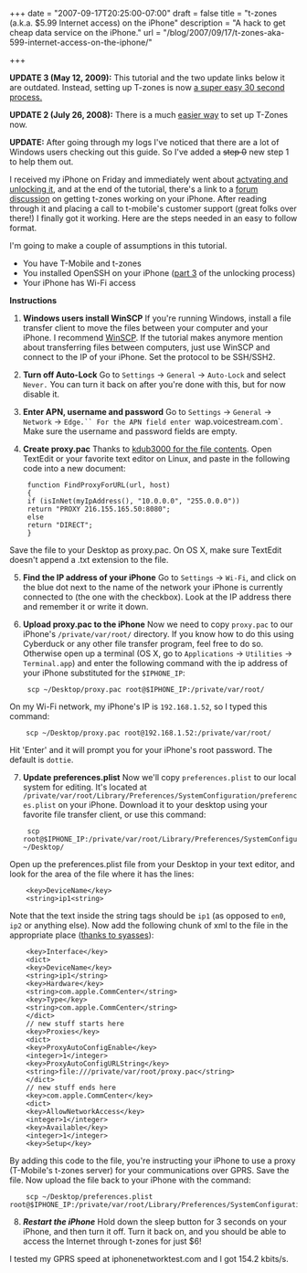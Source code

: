 +++
date = "2007-09-17T20:25:00-07:00"
draft = false
title = "t-zones (a.k.a. $5.99 Internet access) on the iPhone"
description = "A hack to get cheap data service on the iPhone."
url = "/blog/2007/09/17/t-zones-aka-599-internet-access-on-the-iphone/"

+++

**UPDATE 3 (May 12, 2009):** This tutorial and the two update links below it are outdated. Instead, setting up T-zones is now [a super easy 30 second process.](../11)

**UPDATE 2 (July 26, 2008):** There is a much [easier way](../5) to set up T-Zones now.

**UPDATE:** After going through my logs I've noticed that there are a lot of Windows users checking out this guide. So I've added a ~~step 0~~ new step 1 to help them out.

I received my iPhone on Friday and immediately went about [actvating and unlocking it](http://modmyiphone.com/wiki/index.php/IPhone_unlock_OS_X_Part_1), and at the end of the tutorial, there's a link to a [forum discussion](http://www.hackint0sh.org/forum/showthread.php?t=6365) on getting t-zones working on your iPhone. After reading through it and placing a call to t-mobile's customer support (great folks over there!) I finally got it working. Here are the steps needed in an easy to follow format.

I'm going to make a couple of assumptions in this tutorial.

* You have T-Mobile and t-zones
* You installed OpenSSH on your iPhone ([part 3](http://modmyiphone.com/wiki/index.php/IPhone_unlock_OS_X_Part_3) of the unlocking process)
* Your iPhone has Wi-Fi access

**Instructions**

1. **Windows users install WinSCP** If you're running Windows, install a file transfer client to move the files between your computer and your iPhone. I recommend [WinSCP](http://www.winscp.net/). If the tutorial makes anymore mention about transferring files between computers, just use WinSCP and connect to the IP of your iPhone. Set the protocol to be SSH/SSH2.

2. **Turn off Auto-Lock** Go to `Settings` -> `General` -> `Auto-Lock` and select `Never.` You can turn it back on after you're done with this, but for now disable it.

3. **Enter APN, username and password** Go to `Settings` -> `General` -> `Network` -> `Edge.`` For the APN field enter `wap.voicestream.com`. Make sure the username and password fields are empty.

4. **Create proxy.pac** Thanks to [kdub3000 for the file contents](http://www.hackint0sh.org/forum/showthread.php?s=08de956de275c736532483549f6aed5e&t=6365&page=2). Open TextEdit or your favorite text editor on Linux, and paste in the following code into a new document:

        function FindProxyForURL(url, host)
        {
        if (isInNet(myIpAddress(), "10.0.0.0", "255.0.0.0"))
        return "PROXY 216.155.165.50:8080";
        else
        return "DIRECT";
        }
Save the file to your Desktop as proxy.pac. On OS X, make sure TextEdit doesn't append a .txt extension to the file.

5. **Find the IP address of your iPhone** Go to `Settings` -> `Wi-Fi`, and click on the blue dot next to the name of the network your iPhone is currently connected to (the one with the checkbox). Look at the IP address there and remember it or write it down.

6. **Upload proxy.pac to the iPhone** Now we need to copy `proxy.pac` to our iPhone's `/private/var/root/` directory. If you know how to do this using Cyberduck or any other file transfer program, feel free to do so. Otherwise open up a terminal (OS X, go to `Applications` -> `Utilities` -> `Terminal.app`) and enter the following command with the ip address of your iPhone substituted for the `$IPHONE_IP`:

        scp ~/Desktop/proxy.pac root@$IPHONE_IP:/private/var/root/
On my Wi-Fi network, my iPhone's IP is `192.168.1.52`, so I typed this command:

        scp ~/Desktop/proxy.pac root@192.168.1.52:/private/var/root/
Hit 'Enter' and it will prompt you for your iPhone's root password. The default is `dottie`.

7. **Update preferences.plist** Now we'll copy `preferences.plist` to our local system for editing. It's located at `/private/var/root/Library/Preferences/SystemConfiguration/preferences.plist` on your iPhone. Download it to your desktop using your favorite file transfer client, or use this command:

        scp root@$IPHONE_IP:/private/var/root/Library/Preferences/SystemConfiguration/preferences.plist ~/Desktop/
Open up the preferences.plist file from your Desktop in your text editor, and look for the area of the file where it has the lines:

        <key>DeviceName</key>
        <string>ip1<string>
Note that the text inside the string tags should be `ip1` (as opposed to `en0`, `ip2` or anything else). Now add the following chunk of xml to the file in the appropriate place ([thanks to syasses](http://www.hackint0sh.org/forum/showthread.php?t=6365)):

        <key>Interface</key>
        <dict>
        <key>DeviceName</key>
        <string>ip1</string>
        <key>Hardware</key>
        <string>com.apple.CommCenter</string>
        <key>Type</key>
        <string>com.apple.CommCenter</string>
        </dict>
        // new stuff starts here
        <key>Proxies</key>
        <dict>
        <key>ProxyAutoConfigEnable</key>
        <integer>1</integer>
        <key>ProxyAutoConfigURLString</key>
        <string>file:///private/var/root/proxy.pac</string>
        </dict>
        // new stuff ends here
        <key>com.apple.CommCenter</key>
        <dict>
        <key>AllowNetworkAccess</key>
        <integer>1</integer>
        <key>Available</key>
        <integer>1</integer>
        <key>Setup</key>
By adding this code to the file, you're instructing your iPhone to use a proxy (T-Mobile's t-zones server) for your communications over GPRS. Save the file.
Now upload the file back to your iPhone with the command:

        scp ~/Desktop/preferences.plist root@$IPHONE_IP:/private/var/root/Library/Preferences/SystemConfiguration/

8. ***Restart the iPhone*** Hold down the sleep button for 3 seconds on your iPhone, and then turn it off. Turn it back on, and you should be able to access the Internet through t-zones for just $6!

I tested my GPRS speed at iphonenetworktest.com and I got 154.2 kbits/s.
